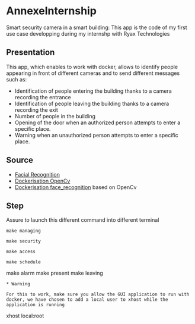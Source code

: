 # AnnexeInternship
Smart security camera in a smart building:
This app is the code of my first use case developping during my internshp with Ryax Technologies

## Presentation
This app, which enables to work with docker, allows to identify people appearing in front of different cameras and to send different messages such as:

* Identification of people entering the building thanks to a camera recording the entrance
* Identification of people leaving the building thanks to a camera recording the exit
* Number of people in the building
* Opening of the door when an authorized person attempts to enter a specific place.
* Warning when an unauthorized person attempts to enter a specific place.

## Source

* [Facial Recognition](https://github.com/ageitgey/face_recognition)
* [Dockerisation OpenCv](https://github.com/janza/docker-python3-opencv)
* [Dockerisation face_recognition](https://hub.docker.com/r/kkdai/docker-python3-opencv-face_recognition/) based on OpenCv

## Step

Assure to launch this different command into different terminal

```
make managing
```
```
make security
```
```
make access
```
```
make schedule
```

make alarm
make present
make leaving
```
* Warning 

For this to work, make sure you allow the GUI application to run with docker, we have chosen to add a local user to xhost while the application is running

```
xhost local:root
```
